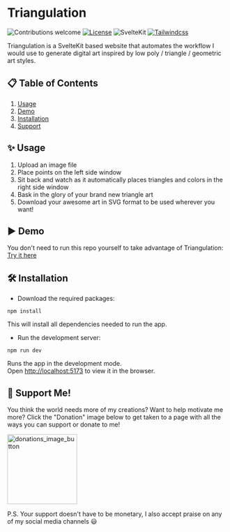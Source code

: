 # Triangulation

![Contributions welcome](https://img.shields.io/badge/contributions-welcome-orange.svg)
[![License](https://img.shields.io/badge/license-MIT-blue.svg)](https://opensource.org/licenses/MIT)
![SvelteKit](https://img.shields.io/badge/SvelteKit-%23f1413d.svg?style=flat&logo=svelte&logoColor=white)
[![Tailwindcss](https://img.shields.io/badge/Tailwindcss-CSS--Framework-%2338B2AC?logo=tailwindcss)](https://tailwindcss.com)

Triangulation is a SvelteKit based website that automates the workflow I would use to generate digital art inspired by low poly / triangle / geometric art styles.

## 📋 Table of Contents

1. [Usage](#Usage)
2. [Demo](#Demo)
3. [Installation](#Installation)
4. [Support](#Support)

## ✨ Usage

1. Upload an image file
2. Place points on the left side window
3. Sit back and watch as it automatically places triangles and colors in the right side window
4. Bask in the glory of your brand new triangle art
5. Download your awesome art in SVG format to be used wherever you want!

## ▶️ Demo

You don't need to run this repo yourself to take advantage of Triangulation: [Try it here](https://triangulation.tripleresolution.com/)

## 🛠️ Installation

- Download the required packages:

```
npm install
```

This will install all dependencies needed to run the app.

- Run the development server:

```
npm run dev
```

Runs the app in the development mode.\
Open [http://localhost:5173](http://localhost:5173) to view it in the browser.

## 🤑 Support Me!
You think the world needs more of my creations? Want to help motivate me more? Click the "Donation" image below to get taken to a page with all the ways you can support or donate to me!

[<img width="160" alt="donations_image_button" src="https://user-images.githubusercontent.com/22779812/196099319-422ee2a3-fc5c-4d94-9e21-ecf500232578.png">](https://technickel.dev/support)

P.S. Your support doesn't have to be monetary, I also accept praise on any of my social media channels 😃
